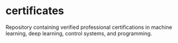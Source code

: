 # certificates
Repository containing verified professional certifications in machine learning, deep learning, control systems, and programming.
